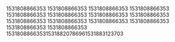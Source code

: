 1531808866353
1531808866353
1531808866353
1531808866353
1531808866353
1531808866353
1531808866353
1531808866353
1531808866353
1531808866353
1531808866353
1531808866353
1531808866353
1531808866353
153180886635315318820786961531883123703